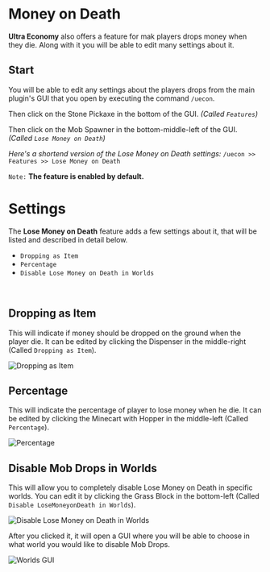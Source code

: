# Money on Death
**Ultra Economy** also offers a feature for mak players drops money when they die. Along with it you will be able to edit many settings about it.
<br>

## Start
You will be able to edit any settings about the players drops from the main plugin's GUI that you open by executing the command `/uecon`.
<br>

Then click on the Stone Pickaxe in the bottom of the GUI. *(Called `Features`)*
<br>

Then click on the Mob Spawner in the bottom-middle-left of the GUI. *(Called `Lose Money on Death`)*
<br>

*Here's a shortend version of the Lose Money on Death settings:*
`/uecon >> Features >> Lose Money on Death`

`Note:` **The feature is enabled by default.**
<br>

# Settings
The **Lose Money on Death** feature adds a few settings about it, that will be listed and described in detail below.
<br>

- `Dropping as Item`
- `Percentage`
- `Disable Lose Money on Death in Worlds`
<br>

## Dropping as Item
This will indicate if money should be dropped on the ground when the player die. It can be edited by clicking the Dispenser in the middle-right (Called `Dropping as Item`).
<br>

![Dropping as Item](https://i.imgur.com/Zz2eqvr.png)
<br>

## Percentage
This will indicate the percentage of player to lose money when he die. It can be edited by clicking the Minecart with Hopper in the middle-left (Called `Percentage`).
<br>

![Percentage](https://i.imgur.com/o5vklMP.png)
<br>

## Disable Mob Drops in Worlds
This will allow you to completely disable Lose Money on Death in specific worlds. You can edit it by clicking the Grass Block in the bottom-left (Called `Disable LoseMoneyonDeath in Worlds`).
<br>

![Disable Lose Money on Death in Worlds](https://i.imgur.com/yLlIQHI.png)
<br>

After you clicked it, it will open a GUI where you will be able to choose in what world you would like to disable Mob Drops.
<br>

![Worlds GUI](https://i.imgur.com/qwiVx5m.png)

